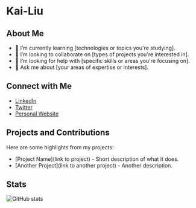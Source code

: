 # Kai-Liu

## About Me
- 🌱 I’m currently learning [technologies or topics you're studying].
- 👯 I’m looking to collaborate on [types of projects you're interested in].
- 🤔 I’m looking for help with [specific skills or areas you're focusing on].
- 💬 Ask me about [your areas of expertise or interests].

## Connect with Me
- [LinkedIn](https://linkedin.com/in/your-profile)
- [Twitter](https://twitter.com/your-profile)
- [Personal Website](https://yourwebsite.com)

## Projects and Contributions
Here are some highlights from my projects:
- [Project Name](link to project) - Short description of what it does.
- [Another Project](link to another project) - Another description.

## Stats
![GitHub stats](https://github-readme-stats.vercel.app/api?username=username&show_icons=true&theme=radical)
